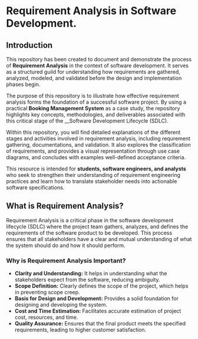 # Requirement Analysis in Software Development.

## Introduction
This repository has been created to document and demonstrate the process of __Requirement Analysis__ in the context of software development. It serves as a structured guild for understanding how requirements are gathered, analyzed, modeled, and validated before the design and implementation phases begin.

The purpose of this repository is to illustrate how effective requirement analysis forms the foundation of a successful software project. By using a practical **Booking Management System** as a case study, the repository highlights key concepts, methodologies, and deliverables associated with this critical stage of the __Software Development Lifecycle (SDLC).

Within this repository, you will find detailed explanations of the different stages and activities involved in requirement analysis, including requrement gathering, documentations, and validation. It also explores the classification of requirements, and provides a visual representation through use case diagrams, and concludes with examples well-defined acceptance criteria.

This resource is intended for **students, software engineers, and analysts** who seek to strengthen their understanding of requirement engineering practices and learn how to translate stakeholder needs into actionable software specifications.

## What is Requirement Analysis?
Requirement Analysis is a critical phase in the software development lifecycle (SDLC) where the project team gathers, analyzes, and defines the requirements of the software product to be developed. This process ensures that all stakeholders have a clear and mutual understanding of what the system should do and how it should perform.

### Why is Requirement Analysis Important?
- **Clarity and Understanding:** It helps in understanding what the stakeholders expect from the software, reducing ambiguity.
- __Scope Definition:__ Clearly defines the scope of the project, which helps in preventing scope creep.
- __Basis for Design and Development:__ Provides a solid foundation for designing and developing the system.
- **Cost and Time Estimation:** Facilitates accurate estimation of project cost, resources, and time.
- **Quality Assurance:** Ensures that the final product meets the specified requirements, leading to higher customer satisfaction.
